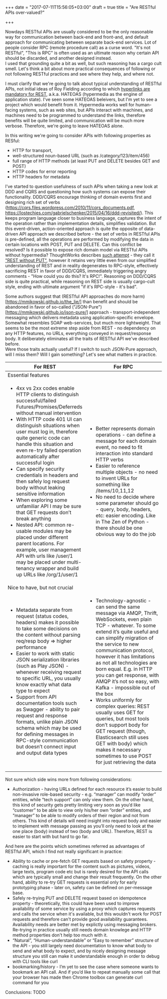 +++
date = "2017-07-11T15:56:05+03:00"
draft = true
title = "Are RESTful APIs over-valued?"

+++

Nowdays RESTful APIs are usually considered to be the only reasonable way for communication between 
back-end and front-and, and default approach for communicating between separate back-end services.
Lot of people consider RPC (remote procedure call) as a curse word.
"It's not RESTful", "This is RPC" is often used as an ultimate reason why certain API should be discarded, and another designed instead.  
I used that grounding quite a bit as well, but such reasoning has a cargo cult smell. Let's think a bit about more practical consequences
of following or not following RESTful practices and see where they help, and where not.

I must clarify that we're going to talk about typical understanding of RESTful APIs, 
not initial ideas of Roy Fielding according to which [hyperlinks are mandatory for REST](http://roy.gbiv.com/untangled/2008/rest-apis-must-be-hypertext-driven), a.k.a. HATEOAS (hypermedia as the engine of application state).
I've seen some HATEOAS beleivers, but I'm yet to see a project which would benefit from it. 
Hypermedia works well for human-facing systems, such as web sites, but APIs interact with machines, 
and machines need to be programmed to understand the links, therefore benefits will be quite limited, 
and communication will be much more verbose. Therefore, we're going to leave HATEOAS alone.

In this writing we're going to consider APIs with following properties as RESful:

- HTTP for transport, 
- well-structured noun-based URL (such as /category/123/item/456)
- full range of HTTP methods (at least PUT and DELETE besides GET and POST)
- HTTP codes for error reporting 
- HTTP headers for metadata


I've started to question usefulness of such APIs when taking a new look at DDD and CQRS and questioning how such systems can 
expose their functionality. DDD/CQRS encourage thinking of domain events first and designing rich set of verbs 
(https://cqrs.files.wordpress.com/2010/11/cqrs_documents.pdf, https://lostechies.com/gabrielschenker/2015/04/16/ddd-revisited/). 
This keeps program language closer to business language, captures the intent of the operation rather than implementation details,
simplifies validation. But this event-driven, action-oriented approach is quite the opposite of data-driven API approach we described before -
the set of verbs in RESTful APIs is pre-defined, all the operations are performed by modifying the data in certain locations with POST, PUT and DELETE.
Can this conflict be resolved? Is it possible to expose rich domain model via RESTful APIs without hypermedia? 
ThoughtWorks describes [such attempt](https://www.thoughtworks.com/insights/blog/rest-api-design-resource-modeling) - they call it ["REST without PUT"](https://www.thoughtworks.com/radar/techniques/rest-without-put), however it retains very little even from our simplified understanding of REST and 
in reality degenerates to RPC-style, effectively sacrificing REST in favor of DDD/CQRS, 
immediately triggering angry comments - "How could you do this? It's RPC!". 
Reasoning on DDD/CQRS side is quite practical, while reasoning on REST side is usually cargo-cult style, ending with ultimate argument "if it's RPC-style - it's bad". 

Some authors suggest that (RESTful API approaches do more harm)[https://mmikowski.github.io/the_lie/] than benefit and should be abandoned in favor of so-called ("JSON-Pure")[https://mmikowski.github.io/json-pure/] approach - transport-independent messaging which delivers metadata using application-specific envelope. Somewhat resembles SOAP web-services, but much more lightweight. That seems to be the most extreme step aside from REST - no dependency on any HTTP features, no URLs, everything conveyed in request/response body. It deliberately eliminates all the traits of RESTful API we've described before.  
Were those traits actually useful? If I switch to such JSON-Pure approach, will I miss them? Will I gain something? Let's see what matters in practice.

<table class="doc">
  <thead><th style="width: 50%">For REST</th><th>For RPC</th></thead>
  <tbody>
    <tr>
      <td colspan="2">Essential features</td>
    </tr>
    <tr>
      <td>
        <ul>
          <li>4xx vs 2xx codes enable HTTP clients to distinguish successful/failed Futures/Promises/Deferreds without manual intervention</li>
          <li>With HTTP code 401 UI can distinguish situations when user must log in, therefore quite generic code can handle this situation
          and even re-try failed operation automatically after successful login</li>
          <li>Can specify security credentials in headers and then safely log request body without leaking sensitive information</li>
          <li>When exploring some unfamiliar API I may be sure that GET requests don’t break anything</li>
          <li>Nested API: common re-usable modules may be placed under different parent locations. For example, user management API with urls like /user/1 may be placed under multi-tenancy wrapper and build up URLs like /org/1/user/1</li>
        </ul>
      </td>
      <td>
        <ul>
          <li>Better represents domain operations - can define a message for each domain event, no need to fit interaction into standard HTTP verbs</li>
          <li>Easier to reference multiple objects - no need to invent URLs for something like /items/10,11,12</li>
          <li>No need to decide where some parameter should go - query, body, headers, etc: easier encoding. Like in The Zen of Python - there should be one obvious way to do the job</li>
        </ul>
      </td>
    </tr>
    <tr>
      <td colspan="2">Nice to have, but not crucial</td>
      <tr>
        <td>
          <ul>
            <li>Metadata separate from request (status codes, headers) makes it possible to take some decisions on the content without parsing req/resp body => higher performance</li>
            <li>Easier to work with static JSON serialization libraries (such as Play JSON) - whenever receiving request to specific URL, you usually know exactly what data type to expect</li>
            <li>Support from API documentation tools such as Swagger - ability to pair request and response formats, unlike plain JSON schema which may be used for defining messages in RPC-style communication but doesn’t connect input and output data types</li>
          </ul>
        </td>
        <td>
          <ul>
            <li>Technology-agnostic - can send the same message via AMQP, Thrift, WebSockets, even plain TCP - whatever. To some extend it’s quite useful and can simplify migration of the service to new communication protocol, however it has limitations as not all technologies are born equal. E.g. in HTTP you can get response, with AMQP it’s not so easy, with Kafka - impossible out of the box</li>
            <li>Works uniformly for complex queries: REST usually uses GET for queries, but most tools don’t support body for GET request (though, Elasticsearch still uses GET with body) which makes it necessary sometimes to use POST for just retrieving the data</li>
          </ul>
        </td>
      </tr>
    </tr>
  </tbody>
</table>

Not sure which side wins more from following considerations:

- Authorization - having URLs defined for each resource it’s easier to build non-invasive role-based security - e.g. “manager” can modify “order” entities, while “tech support” can only view them. On the other hand, this kind of security gets pretty limiting very soon as you’d like “customer” to be able to view only his/her own “order” entities, and “manager” to be able to modify orders of their region and not from others. This kind of details will need insight into request body and easier to implement with message passing as you’ll only need to look at the one place (body) instead of two (body and URL). Therefore, REST is easier to start with but hard to go far.

And here are the points which sometimes referred as advantages of RESTful API, which I find not really significant in practice:

- Ability to cache or pre-fetch GET requests based on safety property - caching is really important for the content such as pictures, videos, large texts, program code etc but is rarely desired for the API calls which are typically small and change their result frequently.
On the other hand, ability to re-try GET requests is essential only for early prototyping phase - later on, safety can be defined on per-message base.
- Safely re-trying PUT and DELETE request based on idempotence property - theoretically, this could have been used to improve availability of some
service by using a proxy which captures requests and calls the service when it's available, but this wouldn't work for POST requests and 
therefore can't provide good availability guarantees. Availability needs are better met by explictly using messaging brokers.
Re-trying in practice usually still needs domain knowlege and HTTP method properties don't help too much with it.
- “Natural”, “Human-understandable” or “Easy to remember” structure of the API - you still largely need documentation to know what body to send and what body to expect, and by nicely designing message structure you still can make it understandable enough in order to debug with CLI tools like curl
- bookmarking/history - I’m yet to see the case where someone wants to bookmark an API call. And if you’d like to repeat manually some call that your browser has made then Chrome toolbox can generate curl command for you

Conclusions: TODO
